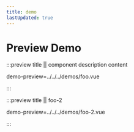 ```yaml
---
title: demo
lastUpdated: true
---
```


# Preview Demo

<preview path="../../../demos/foo.vue" title="基本使用" description="测试使用 Element Plus 组件"></preview>

:::preview title || component description content

demo-preview=../../../demos/foo.vue

:::

<preview path="../../../demos/foo-2.vue" title="基本使用" description="foo-2"></preview>

:::preview title || foo-2

demo-preview=../../../demos/foo-2.vue

:::
